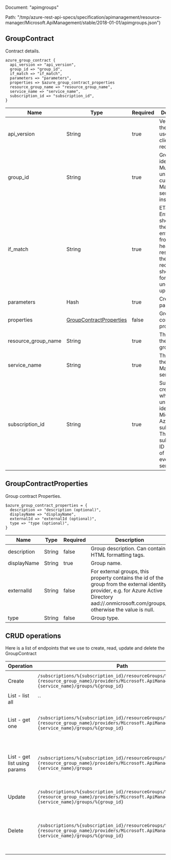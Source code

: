 Document: "apimgroups"


Path: "/tmp/azure-rest-api-specs/specification/apimanagement/resource-manager/Microsoft.ApiManagement/stable/2018-01-01/apimgroups.json")

## GroupContract

Contract details.

```puppet
azure_group_contract {
  api_version => "api_version",
  group_id => "group_id",
  if_match => "if_match",
  parameters => "parameters",
  properties => $azure_group_contract_properties
  resource_group_name => "resource_group_name",
  service_name => "service_name",
  subscription_id => "subscription_id",
}
```

| Name        | Type           | Required       | Description       |
| ------------- | ------------- | ------------- | ------------- |
|api_version | String | true | Version of the API to be used with the client request. |
|group_id | String | true | Group identifier. Must be unique in the current API Management service instance. |
|if_match | String | true | ETag of the Entity. ETag should match the current entity state from the header response of the GET request or it should be * for unconditional update. |
|parameters | Hash | true | Create parameters. |
|properties | [GroupContractProperties](#groupcontractproperties) | false | Group entity contract properties. |
|resource_group_name | String | true | The name of the resource group. |
|service_name | String | true | The name of the API Management service. |
|subscription_id | String | true | Subscription credentials which uniquely identify Microsoft Azure subscription. The subscription ID forms part of the URI for every service call. |
        
## GroupContractProperties

Group contract Properties.

```puppet
$azure_group_contract_properties = {
  description => "description (optional)",
  displayName => "displayName",
  externalId => "externalId (optional)",
  type => "type (optional)",
}
```

| Name        | Type           | Required       | Description       |
| ------------- | ------------- | ------------- | ------------- |
|description | String | false | Group description. Can contain HTML formatting tags. |
|displayName | String | true | Group name. |
|externalId | String | false | For external groups, this property contains the id of the group from the external identity provider, e.g. for Azure Active Directory aad://<tenant>.onmicrosoft.com/groups/<group object id>; otherwise the value is null. |
|type | String | false | Group type. |



## CRUD operations

Here is a list of endpoints that we use to create, read, update and delete the GroupContract

| Operation | Path | Verb | Description | OperationID |
| ------------- | ------------- | ------------- | ------------- | ------------- |
|Create|`/subscriptions/%{subscription_id}/resourceGroups/%{resource_group_name}/providers/Microsoft.ApiManagement/service/%{service_name}/groups/%{group_id}`|Put|Creates or Updates a group.|Group_CreateOrUpdate|
|List - list all|``||||
|List - get one|`/subscriptions/%{subscription_id}/resourceGroups/%{resource_group_name}/providers/Microsoft.ApiManagement/service/%{service_name}/groups/%{group_id}`|Get|Gets the details of the group specified by its identifier.|Group_Get|
|List - get list using params|`/subscriptions/%{subscription_id}/resourceGroups/%{resource_group_name}/providers/Microsoft.ApiManagement/service/%{service_name}/groups`|Get|Lists a collection of groups defined within a service instance.|Group_ListByService|
|Update|`/subscriptions/%{subscription_id}/resourceGroups/%{resource_group_name}/providers/Microsoft.ApiManagement/service/%{service_name}/groups/%{group_id}`|Put|Creates or Updates a group.|Group_CreateOrUpdate|
|Delete|`/subscriptions/%{subscription_id}/resourceGroups/%{resource_group_name}/providers/Microsoft.ApiManagement/service/%{service_name}/groups/%{group_id}`|Delete|Deletes specific group of the API Management service instance.|Group_Delete|
